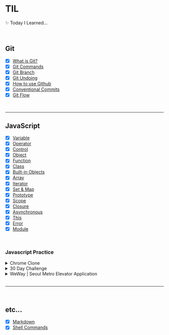 # TIL

✨ Today I Learned...

<br/>

## Git

- [x] [What is Git?](https://github.com/cona-tus/TIL/blob/master/git-github/1.git.md 'Git이란?')
- [x] [Git Commands](https://github.com/cona-tus/TIL/blob/master/git-github/2.git-commands.md 'Git 명령어')
- [x] [Git Branch](https://github.com/cona-tus/TIL/blob/master/git-github/3.git-branch.md 'Git Branch')
- [x] [Git Undoing](https://github.com/cona-tus/TIL/blob/master/git-github/4.git-undoing.md 'Git 되돌리기')
- [x] [How to use Github](https://github.com/cona-tus/TIL/blob/master/git-github/5.github.md 'Github 사용하기')
- [x] [Conventional Commits](https://github.com/cona-tus/TIL/blob/master/git-github/6.conventional-commit.md 'Commit Message')
- [x] [Git Flow](https://github.com/cona-tus/TIL/blob/master/git-github/7.git-flow.md 'Git flow')

<br/>

---

## JavaScript

- [x] [Variable](https://github.com/cona-tus/TIL/tree/master/javascript/01.variable '변수')
- [x] [Operator](https://github.com/cona-tus/TIL/tree/master/javascript/02.operator '연산자')
- [x] [Control](https://github.com/cona-tus/TIL/tree/master/javascript/03.control '조건문')
- [x] [Object](https://github.com/cona-tus/TIL/tree/master/javascript/04.object '객체')
- [x] [Function](https://github.com/cona-tus/TIL/tree/master/javascript/05.function '함수')
- [x] [Class](https://github.com/cona-tus/TIL/tree/master/javascript/06.class '클래스')
- [x] [Built-in Objects](https://github.com/cona-tus/TIL/tree/master/javascript/07.built-in '빌트인 객체')
- [x] [Array](https://github.com/cona-tus/TIL/tree/master/javascript/08.array '배열')
- [x] [Iterator](https://github.com/cona-tus/TIL/tree/master/javascript/09.iterator '이터레이터')
- [x] [Set & Map](https://github.com/cona-tus/TIL/tree/master/javascript/10.set-map 'Set & Map')
- [x] [Prototype](https://github.com/cona-tus/TIL/tree/master/javascript/11.prototype '프로토타입')
- [x] [Scope](https://github.com/cona-tus/TIL/tree/master/javascript/12.scope '스코프')
- [x] [Closure](https://github.com/cona-tus/TIL/tree/master/javascript/13.closure '클로저')
- [x] [Asynchronous](https://github.com/cona-tus/TIL/tree/master/javascript/14.asynchronous '비동기')
- [x] [This](https://github.com/cona-tus/TIL/tree/master/javascript/15.this 'This')
- [x] [Error](https://github.com/cona-tus/TIL/tree/master/javascript/16.error '에러')
- [x] [Module](https://github.com/cona-tus/TIL/tree/master/javascript/17.module '모듈')

<br/>

### Javascript Practice

<details>
  <summary>Chrome Clone</summary>
  <a href="https://github.com/cona-tus/js_chrome">
    <img src="./image/JS-chrome.png" alt="크롬 클론 코딩" />
  </a>
</details>

<details>
  <summary>30 Day Challenge</summary>
  <a href="https://github.com/cona-tus/JavaScript-Practice">
<img src="./image/JS-30day.png" alt="30일 챌린지" />
  </a>
</details>

<details>
  <summary>WeWay | Seoul Metro Elevator Application</summary>
  <a href="https://github.com/cona-tus/subway-elevator-app">
<img src="./image/JS-weway.jpg" alt="교통 애플리케이션" />
  </a>
</details>

<br/>

---

<br/>

## etc...

- [x] [Markdown](https://github.com/cona-tus/TIL/blob/master/markdown.md '마크다운')
- [x] [Shell Commands](https://github.com/cona-tus/TIL/blob/master/shell-commands.md 'Shell 명령어')
